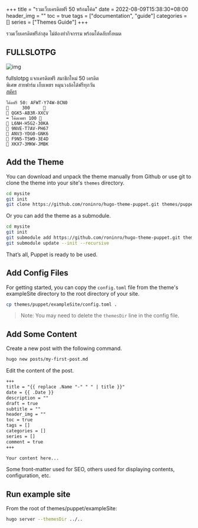 +++
title = "รวมเว็บเครดิตฟรี 50 พร้อมโค้ด"
date = 2022-08-09T15:38:30+08:00
header_img = ""
toc = true
tags = ["documentation", "guide"]
categories = []
series = ["Themes Guide"]
+++

รวมเว็บเครดิตฟรีล่าสุด ไม่ต้องทำกิจกรรม พร้อมโค้ดลับทั้งหมด

<!--more-->

## FULLSLOTPG
![img](https://fullslotpg.com/wp-content/uploads/2022/12/fullslotpg-เครดิตฟรี-1-1.jpg)  

fullslotpg แจกเครดิตฟรี สมาชิกใหม่ 50 เครดิต  
พิเศษ สายฟาร์ม เก็บเพชร หมุนวงล้อได้ฟรีทุกวัน  
 [สมัคร](https://game.fullslotpg.com/register?token=uDRo5gWYMTJPY46Q)  

```
โค้ดฟรี 50: AFWT-Y74W-8CN0  
💎     300     💎
💎 QGK5-AB3R-XXCV
➡️ โค้ดเพชร 100 💎  
💎 L6NH-H5G2-30KA
💎 9NVE-T7AV-PH67
💎 ANV3-YDG0-GNK6
💎 F9N5-T5W9-3E4D
💎 XKX7-3MKW-JMBK

```

## Add the Theme

You can download and unpack the theme manually from Github or use git to clone the theme into your site's `themes` directory.

```bash
cd mysite
git init
git clone https://github.com/roninro/hugo-theme-puppet.git themes/puppet
```

Or you can add the theme as a submodule.

```bash
cd mysite
git init
git submodule add https://github.com/roninro/hugo-theme-puppet.git themes/puppet
git submodule update --init --recursive
```

That’s all, Puppet is ready to be used.


## Add Config Files

For getting started, you can copy the `config.toml` file from the theme's exampleSite directory to the root directory of your site.

```bash
cp themes/puppet/exampleSite/config.toml .
```

> Note: You may need to delete the `themesDir` line in the config file.

## Add Some Content

Create a new post with the following command.

```bash
hugo new posts/my-first-post.md
```

Edit the content of the post.

```markdown
+++
title = "{{ replace .Name "-" " " | title }}"
date = {{ .Date }}
description = ""
draft = true
subtitle = ""
header_img = ""
toc = true
tags = []
categories = []
series = []
comment = true
+++

Your content here...
```

Some front-matter used for SEO, others used for displaying contents, configuration, etc.

## Run example site

From the root of themes/puppet/exampleSite:

```bash
hugo server --themesDir ../..
```
